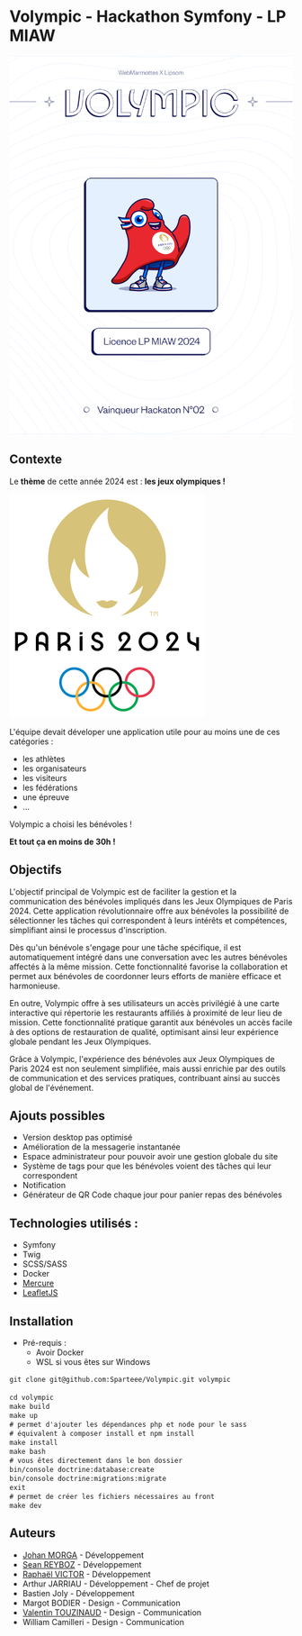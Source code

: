 # Volympic - Hackathon Symfony - LP MIAW

![Poster Volympic](images/posterVolympic.png)

## Contexte
Le **thème** de cette année 2024 est : **les jeux olympiques !**

![JO Paris 2024](images/LogoJOParis2024.svg)

L'équipe devait déveloper une application utile pour au moins une de ces catégories :
- les athlètes 
- les organisateurs
- les visiteurs
- les fédérations
- une épreuve
- ...

Volympic a choisi les bénévoles !

**Et tout ça en moins de 30h !**

## Objectifs

L'objectif principal de Volympic est de faciliter la gestion et la communication des bénévoles impliqués dans les Jeux Olympiques de Paris 2024. Cette application révolutionnaire offre aux bénévoles la possibilité de sélectionner les tâches qui correspondent à leurs intérêts et compétences, simplifiant ainsi le processus d'inscription.

Dès qu'un bénévole s'engage pour une tâche spécifique, il est automatiquement intégré dans une conversation avec les autres bénévoles affectés à la même mission. Cette fonctionnalité favorise la collaboration et permet aux bénévoles de coordonner leurs efforts de manière efficace et harmonieuse.

En outre, Volympic offre à ses utilisateurs un accès privilégié à une carte interactive qui répertorie les restaurants affiliés à proximité de leur lieu de mission. Cette fonctionnalité pratique garantit aux bénévoles un accès facile à des options de restauration de qualité, optimisant ainsi leur expérience globale pendant les Jeux Olympiques.

Grâce à Volympic, l'expérience des bénévoles aux Jeux Olympiques de Paris 2024 est non seulement simplifiée, mais aussi enrichie par des outils de communication et des services pratiques, contribuant ainsi au succès global de l'événement.

## Ajouts possibles
 - Version desktop pas optimisé
 - Amélioration de la messagerie instantanée
 - Espace administrateur pour pouvoir avoir une gestion globale du site
 - Système de tags pour que les bénévoles voient des tâches qui leur correspondent
 - Notification
 - Générateur de QR Code chaque jour pour panier repas des bénévoles


## Technologies utilisés : 
   - Symfony
   - Twig
   - SCSS/SASS
   - Docker
   - [Mercure](https://symfony.com/components/Mercure)
   - [LeafletJS](https://leafletjs.com/)

## Installation
- Pré-requis :
   - Avoir Docker
   - WSL si vous êtes sur Windows

```shell
git clone git@github.com:Sparteee/Volympic.git volympic

cd volympic
make build
make up
# permet d'ajouter les dépendances php et node pour le sass
# équivalent à composer install et npm install
make install
make bash
# vous êtes directement dans le bon dossier
bin/console doctrine:database:create
bin/console doctrine:migrations:migrate
exit
# permet de créer les fichiers nécessaires au front
make dev
```

## Auteurs

 - [Johan MORGA](https://github.com/JohanMorga) - Développement
 - [Sean REYBOZ](https://github.com/SeanReyboz/) - Développement
 - [Raphaël VICTOR](https://github.com/Sparteee) - Développement
 - Arthur JARRIAU - Développement - Chef de projet
 - Bastien Joly - Développement
 - Margot BODIER - Design - Communication
 - [Valentin TOUZINAUD](https://github.com/ValentinTouzinaud) - Design - Communication
 - William Camilleri - Design - Communication
